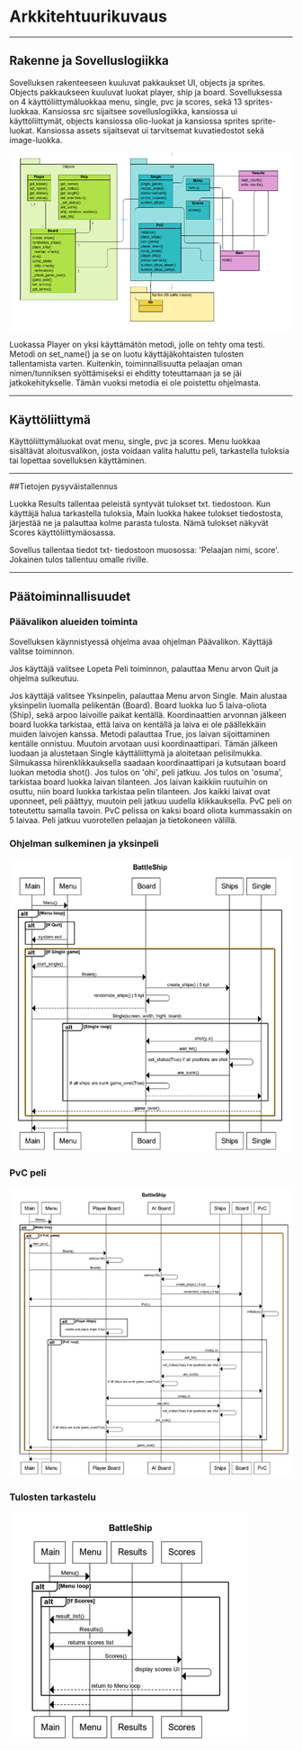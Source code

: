 # Arkkitehtuurikuvaus
----
## Rakenne ja Sovelluslogiikka

Sovelluksen rakenteeseen kuuluvat pakkaukset UI, objects ja sprites. Objects pakkaukseen kuuluvat luokat player, ship ja board. Sovelluksessa on 4 käyttöliittymäluokkaa menu, single, pvc ja scores, sekä 13 sprites-luokkaa. Kansiossa src sijaitsee sovelluslogiikka, kansiossa ui käyttöliittymät, objects kansiossa olio-luokat ja kansiossa sprites sprite-luokat. Kansiossa assets sijaitsevat ui tarvitsemat kuvatiedostot sekä image-luokka.

![Rakenne](https://github.com/zmejka/ot-harjoitustyo/blob/master/dokumentaatio/kuvat/class_diagram.png)

Luokassa Player on yksi käyttämätön metodi, jolle on tehty oma testi. Metodi on set_name() ja se on luotu käyttäjäkohtaisten tulosten tallentamista varten. Kuitenkin, toiminnallisuutta pelaajan oman nimen/tunniksen syöttämiseksi ei ehditty toteuttamaan ja se jäi jatkokehitykselle. Tämän vuoksi metodia ei ole poistettu ohjelmasta.

----
## Käyttöliittymä

Käyttöliittymäluokat ovat menu, single, pvc ja scores. Menu luokkaa sisältävät aloitusvalikon, josta voidaan valita haluttu peli, tarkastella tuloksia tai lopettaa sovelluksen käyttäminen.

----

##Tietojen pysyväistallennus

Luokka Results tallentaa peleistä syntyvät tulokset txt. tiedostoon. Kun käyttäjä halua tarkastella tuloksia, Main luokka hakee tulokset tiedostosta, järjestää ne ja palauttaa kolme parasta tulosta. Nämä tulokset näkyvät Scores käyttöliittymäosassa.

Sovellus tallentaa tiedot txt- tiedostoon muosossa: 'Pelaajan nimi, score'. Jokainen tulos tallentuu omalle riville.

----
## Päätoiminnallisuudet

### Päävalikon alueiden toiminta

Sovelluksen käynnistyessä ohjelma avaa ohjelman Päävalikon. Käyttäjä valitse toiminnon. 

Jos käyttäjä valitsee Lopeta Peli toiminnon, palauttaa Menu arvon Quit ja ohjelma sulkeutuu. 

Jos käyttäjä valitsee Yksinpelin, palauttaa Menu arvon Single. Main alustaa yksinpelin luomalla pelikentän (Board). Board luokka luo 5 laiva-oliota (Ship), sekä arpoo laivoille paikat kentällä. Koordinaattien arvonnan jälkeen board luokka tarkistaa, että laiva on kentällä ja laiva ei ole päällekkäin muiden laivojen kanssa. Metodi palauttaa True, jos laivan sijoittaminen kentälle onnistuu. Muutoin arvotaan uusi koordinaattipari. Tämän jälkeen luodaan ja alustetaan Single käyttäliittymä ja aloitetaan pelisilmukka. Silmukassa hiirenklikkauksella saadaan koordinaattipari ja kutsutaan board luokan metodia shot(). Jos tulos on 'ohi', peli jatkuu. Jos tulos on 'osuma', tarkistaa board luokka laivan tilanteen. Jos laivan kaikkiin ruutuihin on osuttu, niin board luokka tarkistaa pelin tilanteen. Jos kaikki laivat ovat uponneet, peli päättyy, muutoin peli jatkuu uudella klikkauksella.
PvC peli on toteutettu samalla tavoin. PvC pelissa on kaksi board oliota kummassakin on 5 laivaa. Peli jatkuu vuorotellen pelaajan ja tietokoneen välillä. 

### Ohjelman sulkeminen ja yksinpeli 

![Yksinpeli](https://github.com/zmejka/ot-harjoitustyo/blob/master/dokumentaatio/kuvat/sequence_menu_loop_single.png)

### PvC peli

![PvC](https://github.com/zmejka/ot-harjoitustyo/blob/master/dokumentaatio/kuvat/sequence_menu_loop_pvc.png)

### Tulosten tarkastelu

![PvC](https://github.com/zmejka/ot-harjoitustyo/blob/master/dokumentaatio/kuvat/sequence_menu_loop_scores.png)

